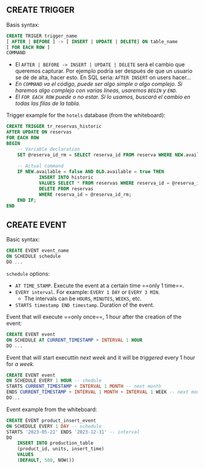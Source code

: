 ## CREATE TRIGGER

Basis syntax:

````sql
CREATE TRIGER trigger_name
[ AFTER | BEFORE ] -> [ INSERT | UPDATE | DELETE] ON table_name
[ FOR EACH ROW ]
COMMAND
````

- El `AFTER | BEFORE -> INSERT | UPDATE | DELETE` será el cambio que queremos capturar. Por ejemplo podría ser después de que un usuario se dé de alta, hacer esto. En SQL seria: `AFTER INSERT` on users hacer...
- *En `COMMAND` va el código, puede ser algo simple o algo complejo. Si haremos algo complejo con varias líneas, usaremos `BEGIN` y `END`.*
- *El `FOR EACH ROW` puede o no estar. Si lo usamos, buscará  el cambio en todas las filas de la tabla.*

Trigger example for the `hotels` database (from the whiteboard):

````sql
CREATE TRIGGER tr_reservas_historic
AFTER UPDATE ON reservas 
FOR EACH ROW 
BEGIN
	-- Variable declaration
	SET @reserva_id_rm = SELECT reserva_id FROM reserva WHERE NEW.available = false AND OLD.available = false;
	
	-- Actual command
	IF NEW.available = false AND OLD.available = true THEN
			INSERT INTO historic
			VALUES SELECT * FROM reservas WHERE reserva_id = @reserva_id_rm;
			DELETE FROM reservas
			WHERE reserva_id = @reserva_id_rm;
	END IF;
END
````

## CREATE EVENT

Basic syntax:

````sql
CREATE EVENT event_name
ON SCHEDULE schedule
DO ...
````

`schedule` options:

- `AT TIME_STAMP`. Execute the event at a certain time ==only 1 time==.
- `EVERY interval`. For example: `EVERY 1 DAY` or `EVERY 3 MIN`.
	- The intervals can be `HOURS`, `MINUTES`, `WEEKS`, etc.
- `STARTS timestamp END timestamp`. Duration of the event.

Event that will execute ==only once==, 1 hour after the creation of the event:

````sql
CREATE EVENT event
ON SCHEDULE AT CURRENT_TIMESTAMP + INTERVAL 1 HOUR
DO ...
````

Event that will start executtin *next week* and it will be *triggered* every 1 hour for *a week.*

````sql
CREATE EVENT event
ON SCHEDULE EVERY 1 HOUR -- shedule
STARTS CURRENT_TIMESTAMP + INTERVAL 1 MONTH -- next month
ENDS CURRENT_TIMESTAMP + INTERVAL 1 MONTH + INTERVAL 1 WEEK -- next month, 1 week later
DO...
````

Event example from the whiteboard:

````sql
CREATE EVENT product_insert_event
ON SCHEDULE EVERY 1 DAY -- schedule
STARTS '2023-05-21' ENDS '2023-12-31' -- interval
DO
	INSERT INTO production_table
	(product_id, units, insert_time)
	VALUES
	(DEFAULT, 500, NOW())
````
